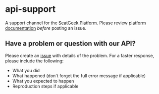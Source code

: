 # api-support

A support channel for the [SeatGeek Platform](http://platform.seatgeek.com/). Please review [platform documentation](http://platform.seatgeek.com/) _before_ posting an issue.

## Have a problem or question with our API?

Please create an [issue](https://github.com/seatgeek/api-support/issues) 
with details of the problem. For a faster response, please include the following:

 * What you did
 * What happened (don't forget the full error message if applicable)
 * What you expected to happen
 * Reproduction steps if applicable
